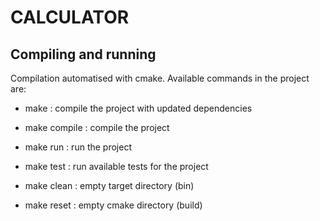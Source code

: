 # CALCULATOR

## Compiling and running 

Compilation automatised with cmake.
Available commands in the project are:
 - make             : compile the project with updated dependencies
 - make compile     : compile the project

 - make run         : run the project
 - make test        : run available tests for the project
 
 - make clean       : empty target directory (bin)
 - make reset       : empty cmake directory (build)
